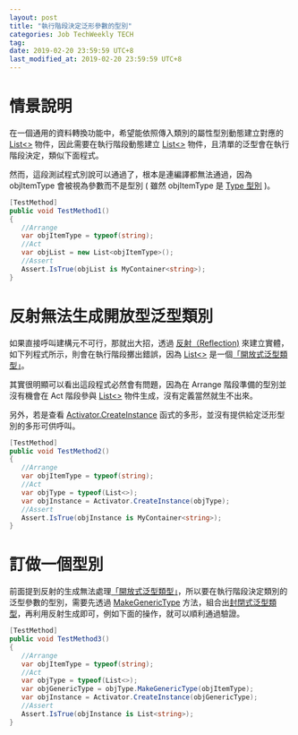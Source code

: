 ```yaml
---
layout: post
title: "執行階段決定泛形參數的型別"
categories: Job TechWeekly TECH 
tag: 
date: 2019-02-20 23:59:59 UTC+8 
last_modified_at: 2019-02-20 23:59:59 UTC+8 
---
```


# 情景說明

 在一個通用的資料轉換功能中，希望能依照傳入類別的屬性型別動態建立對應的 [List<>][List<>] 物件，因此需要在執行階段動態建立 [List<>][List<>] 物件，且清單的泛型會在執行階段決定，類似下面程式。
 
 然而，這段測試程式別說可以通過了，根本是連編譯都無法通過，因為 objItemType 會被視為參數而不是型別 ( 雖然 objItemType 是 [Type 型別][Type] )。

 ```csharp
 [TestMethod]
 public void TestMethod1()
 {
    //Arrange
    var objItemType = typeof(string);
    //Act
    var objList = new List<objItemType>();
    //Assert
    Assert.IsTrue(objList is MyContainer<string>);
 }
 ```

# 反射無法生成開放型泛型類別

 如果直接呼叫建構元不可行，那就出大招，透過 [反射（Reflection)][Reflection] 來建立實體，如下列程式所示，則會在執行階段擲出錯誤，因為 [List<>][List<>] 是一個[「開放式泛型類型」][2]。
 
 其實很明顯可以看出這段程式必然會有問題，因為在 Arrange 階段準備的型別並沒有機會在 Act 階段參與 [List<>][List<>] 物件生成，沒有定義當然就生不出來。
 
 另外，若是查看 [Activator.CreateInstance][1] 函式的多形，並沒有提供給定泛形型別的多形可供呼叫。

 ```csharp
 [TestMethod]
 public void TestMethod2()
 {
    //Arrange
    var objItemType = typeof(string);
    //Act
    var objType = typeof(List<>);
    var objInstance = Activator.CreateInstance(objType);
    //Assert
    Assert.IsTrue(objInstance is MyContainer<string>);
 }
 ```

# 訂做一個型別

 前面提到反射的生成無法處理[「開放式泛型類型」][2]，所以要在執行階段決定類別的泛型參數的型別，需要先透過 [MakeGenericType][MakeGenericType] 方法，組合出[封閉式泛型類型][2]，再利用反射生成即可，例如下面的操作，就可以順利通過驗證。

 ```csharp
 [TestMethod]
 public void TestMethod3()
 {
    //Arrange
    var objItemType = typeof(string);
    //Act
    var objType = typeof(List<>);
    var objGenericType = objType.MakeGenericType(objItemType);
    var objInstance = Activator.CreateInstance(objGenericType);
    //Assert
    Assert.IsTrue(objInstance is List<string>);
 }
 ```

[Reflection]:https://docs.microsoft.com/zh-tw/dotnet/csharp/programming-guide/concepts/reflection "反映"

[List<>]:https://docs.microsoft.com/zh-tw/dotnet/api/system.collections.generic.list-1?view=netframework-4.7.2 "List<T>"

[Type]:https://docs.microsoft.com/zh-tw/dotnet/api/system.type?view=netframework-4.7.2 "Type Class"

[MakeGenericType]:https://docs.microsoft.com/zh-tw/dotnet/api/system.type.makegenerictype?view=netframework-4.7.2 "Type.MakeGenericType(Type[]) Method"

[1]:https://docs.microsoft.com/zh-tw/dotnet/api/system.activator.createinstance?view=netframework-4.7.2 "Activator.CreateInstance"

[2]:https://docs.microsoft.com/zh-tw/dotnet/framework/reflection-and-codedom/reflection-and-generic-types#is-the-type-or-method-open-or-closed "類型（或方法)為開放式或封閉式"